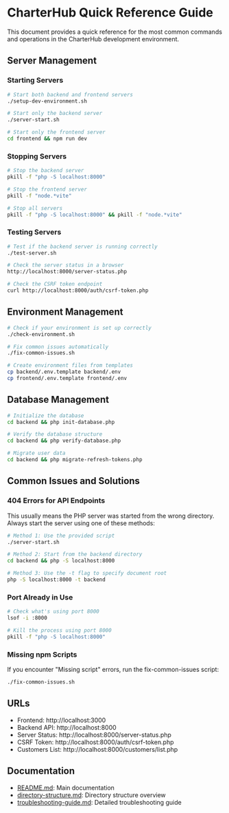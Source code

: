 # CharterHub Quick Reference Guide

This document provides a quick reference for the most common commands and operations in the CharterHub development environment.

## Server Management

### Starting Servers

```bash
# Start both backend and frontend servers
./setup-dev-environment.sh

# Start only the backend server
./server-start.sh

# Start only the frontend server
cd frontend && npm run dev
```

### Stopping Servers

```bash
# Stop the backend server
pkill -f "php -S localhost:8000"

# Stop the frontend server
pkill -f "node.*vite"

# Stop all servers
pkill -f "php -S localhost:8000" && pkill -f "node.*vite"
```

### Testing Servers

```bash
# Test if the backend server is running correctly
./test-server.sh

# Check the server status in a browser
http://localhost:8000/server-status.php

# Check the CSRF token endpoint
curl http://localhost:8000/auth/csrf-token.php
```

## Environment Management

```bash
# Check if your environment is set up correctly
./check-environment.sh

# Fix common issues automatically
./fix-common-issues.sh

# Create environment files from templates
cp backend/.env.template backend/.env
cp frontend/.env.template frontend/.env
```

## Database Management

```bash
# Initialize the database
cd backend && php init-database.php

# Verify the database structure
cd backend && php verify-database.php

# Migrate user data
cd backend && php migrate-refresh-tokens.php
```

## Common Issues and Solutions

### 404 Errors for API Endpoints

This usually means the PHP server was started from the wrong directory. Always start the server using one of these methods:

```bash
# Method 1: Use the provided script
./server-start.sh

# Method 2: Start from the backend directory
cd backend && php -S localhost:8000

# Method 3: Use the -t flag to specify document root
php -S localhost:8000 -t backend
```

### Port Already in Use

```bash
# Check what's using port 8000
lsof -i :8000

# Kill the process using port 8000
pkill -f "php -S localhost:8000"
```

### Missing npm Scripts

If you encounter "Missing script" errors, run the fix-common-issues script:

```bash
./fix-common-issues.sh
```

## URLs

- Frontend: http://localhost:3000
- Backend API: http://localhost:8000
- Server Status: http://localhost:8000/server-status.php
- CSRF Token: http://localhost:8000/auth/csrf-token.php
- Customers List: http://localhost:8000/customers/list.php

## Documentation

- [README.md](README.md): Main documentation
- [directory-structure.md](directory-structure.md): Directory structure overview
- [troubleshooting-guide.md](troubleshooting-guide.md): Detailed troubleshooting guide 